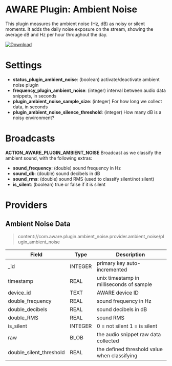 AWARE Plugin: Ambient Noise
===========================

This plugin measures the ambient noise (Hz, dB) as noisy or silent moments. It adds the daily noise exposure on the stream, showing the average dB and Hz per hour throughout the day.

[ ![Download](https://api.bintray.com/packages/denzilferreira/com.awareframework/com.aware.plugin.ambient_noise/images/download.svg) ](https://bintray.com/denzilferreira/com.awareframework/com.aware.plugin.ambient_noise/_latestVersion)

# Settings
* **status_plugin_ambient_noise**: (boolean) activate/deactivate ambient noise plugin
* **frequency_plugin_ambient_noise**: (integer) interval between audio data snippets, in seconds
* **plugin_ambient_noise_sample_size**: (integer) For how long we collect data, in seconds
* **plugin_ambient_noise_silence_threshold**: (integer) How many dB is a noisy environment?

# Broadcasts
**ACTION_AWARE_PLUGIN_AMBIENT_NOISE**
Broadcast as we classify the ambient sound, with the following extras:
- **sound_frequency**: (double) sound frequency in Hz
- **sound_db**: (double) sound decibels in dB
- **sound_rms**: (double) sound RMS (used to classify silent/not silent)
- **is_silent**: (boolean) true or false if it is silent
    
# Providers
##  Ambient Noise Data
> content://com.aware.plugin.ambient_noise.provider.ambient_noise/plugin_ambient_noise

Field | Type | Description
----- | ---- | -----------
_id | INTEGER | primary key auto-incremented
timestamp | REAL | unix timestamp in milliseconds of sample
device_id | TEXT | AWARE device ID
double_frequency | REAL | sound frequency in Hz
double_decibels	| REAL | sound decibels in dB
double_RMS | REAL |	sound RMS
is_silent |	INTEGER | 0 = not silent 1 = is silent
raw | BLOB | the audio snippet raw data collected
double_silent_threshold | REAL | the defined threshold value when classifying
